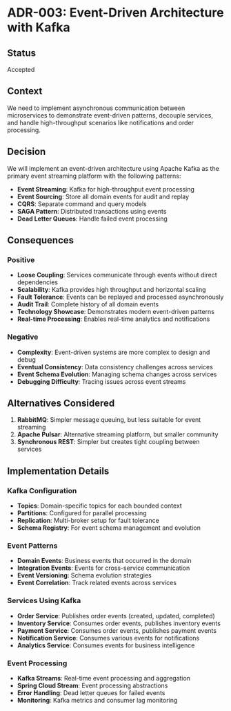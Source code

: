 # ADR-003: Event-Driven Architecture with Kafka

## Status
Accepted

## Context
We need to implement asynchronous communication between microservices to demonstrate event-driven patterns, decouple services, and handle high-throughput scenarios like notifications and order processing.

## Decision
We will implement an event-driven architecture using Apache Kafka as the primary event streaming platform with the following patterns:

- **Event Streaming**: Kafka for high-throughput event processing
- **Event Sourcing**: Store all domain events for audit and replay
- **CQRS**: Separate command and query models
- **SAGA Pattern**: Distributed transactions using events
- **Dead Letter Queues**: Handle failed event processing

## Consequences

### Positive
- **Loose Coupling**: Services communicate through events without direct dependencies
- **Scalability**: Kafka provides high throughput and horizontal scaling
- **Fault Tolerance**: Events can be replayed and processed asynchronously
- **Audit Trail**: Complete history of all domain events
- **Technology Showcase**: Demonstrates modern event-driven patterns
- **Real-time Processing**: Enables real-time analytics and notifications

### Negative
- **Complexity**: Event-driven systems are more complex to design and debug
- **Eventual Consistency**: Data consistency challenges across services
- **Event Schema Evolution**: Managing schema changes across services
- **Debugging Difficulty**: Tracing issues across event streams

## Alternatives Considered

1. **RabbitMQ**: Simpler message queuing, but less suitable for event streaming
2. **Apache Pulsar**: Alternative streaming platform, but smaller community
3. **Synchronous REST**: Simpler but creates tight coupling between services

## Implementation Details

### Kafka Configuration
- **Topics**: Domain-specific topics for each bounded context
- **Partitions**: Configured for parallel processing
- **Replication**: Multi-broker setup for fault tolerance
- **Schema Registry**: For event schema management and evolution

### Event Patterns
- **Domain Events**: Business events that occurred in the domain
- **Integration Events**: Events for cross-service communication
- **Event Versioning**: Schema evolution strategies
- **Event Correlation**: Track related events across services

### Services Using Kafka
- **Order Service**: Publishes order events (created, updated, completed)
- **Inventory Service**: Consumes order events, publishes inventory events
- **Payment Service**: Consumes order events, publishes payment events
- **Notification Service**: Consumes various events for notifications
- **Analytics Service**: Consumes events for business intelligence

### Event Processing
- **Kafka Streams**: Real-time event processing and aggregation
- **Spring Cloud Stream**: Event processing abstractions
- **Error Handling**: Dead letter queues for failed events
- **Monitoring**: Kafka metrics and consumer lag monitoring
```

